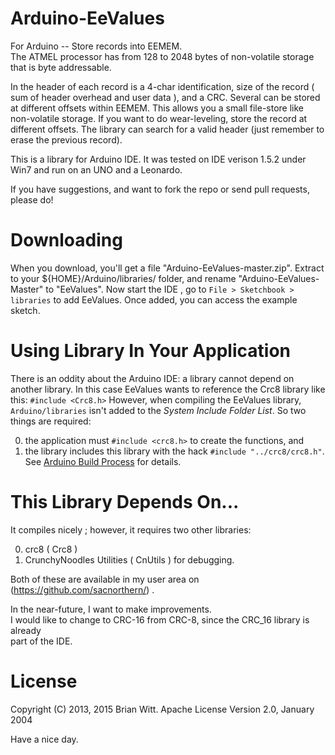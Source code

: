 # Arduino-EeValues
For Arduino -- Store records into EEMEM.  
The ATMEL processor has from 128 to 2048 bytes of non-volatile storage that is byte addressable.

In the header of each record is a 4-char identification, size of the record ( sum of header overhead and user data ), and a CRC.  Several can be stored at different offsets within EEMEM.  This allows you a small file-store like non-volatile storage.  If you want to do wear-leveling, store the record at different offsets.  The library can search for a valid header (just remember to erase the previous record).

This is a library for Arduino IDE.  It was tested on IDE verison 1.5.2 under Win7  and run on an UNO and a Leonardo.

If you have suggestions, and want to fork the repo or send pull requests, please do!

# Downloading
When you download, you'll get a file "Arduino-EeValues-master.zip".  Extract to your ${HOME}/Arduino/libraries/ folder, and rename  "Arduino-EeValues-Master" to "EeValues".  Now start the IDE , go to `File > Sketchbook > libraries` to add EeValues.  Once added, you can access the example sketch.

# Using Library In Your Application
There is an oddity about the Arduino IDE: a library cannot depend on another library.  In this case EeValues wants to reference the Crc8 library like this:
`#include <Crc8.h>`
However, when compiling the EeValues library, `Arduino/libraries` isn't added to the *System Include Folder List*.  So two things are required:

0. the application must `#include <crc8.h>` to create the functions, and
0. the library includes this library with the hack `#include "../crc8/crc8.h"`.  
See [Arduino Build Process](https://code.google.com/p/arduino/wiki/BuildProcess) for details.


# This Library Depends On...
It compiles nicely ; however, it requires two other libraries:

0. crc8 ( Crc8 )
0. CrunchyNoodles Utilities ( CnUtils ) for debugging.

Both of these are available in my user area on (https://github.com/sacnorthern/) .

In the near-future, I want to make improvements.  
I would like to change to CRC-16 from CRC-8, since the CRC_16 library is already  
part of the IDE.


# License
Copyright (C) 2013, 2015 Brian Witt.
Apache License Version 2.0, January 2004 


Have a nice day.

